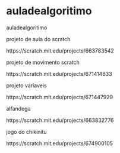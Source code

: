 # auladealgoritimo
auladealgoritimo
<p>projeto de aula do scratch
<p>https://scratch.mit.edu/projects/663783542
<p>projeto de movimento scratch
<p>https://scratch.mit.edu/projects/671414833
<p>projeto variaveis
<p>https://scratch.mit.edu/projects/671447929
<p>alfandega
<p>https://scratch.mit.edu/projects/663832776
<p>jogo do chikinitu
<p>https://scratch.mit.edu/projects/674900105

